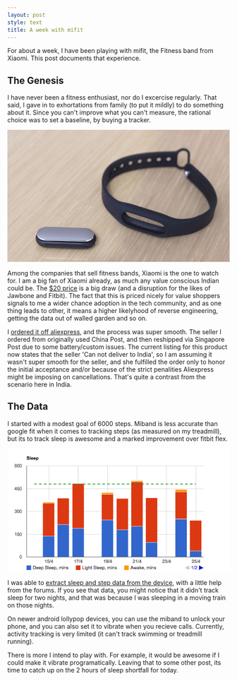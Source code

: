 ```yaml
---
layout: post
style: text
title: A week with mifit
---
```


For about a week, I have been playing with mifit, the Fitness band from Xiaomi. This post documents that experience.

The Genesis
-----------

I have never been a fitness enthusiast, nor do I excercise regularly. That said, I gave in to exhortations from family (to put it mildly) to do something about it. Since you can't improve what you can't measure, the rational choice was to set a baseline, by buying a tracker.

![the fitness band](/img/xiaomi.png)

Among the companies that sell fitness bands, Xiaomi is the one to watch for. I am a big fan of Xiaomi already, as much any value conscious Indian could be. The [$20 price](http://s.click.aliexpress.com/e/v3ny3bY7Q) is a big draw (and a disruption for the likes of Jawbone and Fitbit). The fact that this is priced nicely for value shoppers signals to me a wider chance adoption in the tech community, and as one thing leads to other, it means a higher likelyhood of reverse engineering, getting the data out of walled garden and so on. 

I [ordered it off aliexpress](http://s.click.aliexpress.com/e/v3ny3bY7Q), and the process was super smooth. The seller I ordered from originally used China Post, and then reshipped via Singapore Post due to some battery/custom issues. The current listing for this product now states that the seller 'Can not deliver to India', so I am assuming it wasn't super smooth for the seller, and she fulfilled the order only to honor the initial acceptance and/or because of the strict penalities Aliexpress might be imposing on cancellations. That's quite a contrast from the scenario here in India.

The Data
--------

I started with a modest goal of 6000 steps. Miband is less accurate than google fit when it comes to tracking steps (as measured on my treadmill), but its  to track sleep is awesome and a marked improvement over fitbit flex.

![sleep data](/img/sleep.png)

I was able to [extract sleep and step data from the device](http://qzaidi.github.io/miband/mi_data.html), with a little help from the forums. If you see that data, you might notice that it didn't track sleep for two nights, and that was because I was sleeping in a moving train on those nights.

On newer android lollypop devices, you can use the miband to unlock your phone, and you can also set it to vibrate when you recieve calls. Currently, activity tracking is very limited (it can't track swimming or treadmill running).

There is more I intend to play with. For example, it would be awesome if I could make it vibrate programatically. Leaving that to some other post, its time to catch up on the 2 hours of sleep shortfall for today.
